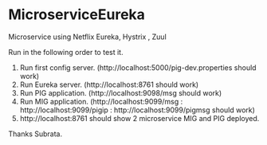 # MicroserviceEureka
Microservice using Netflix Eureka, Hystrix , Zuul

Run in the following order to test it.
1) Run first config server.  (http://localhost:5000/pig-dev.properties  should work)
2) Run Eureka server. (http://localhost:8761 should work)
3) Run PIG application. (http://localhost:9098/msg should work)
4) Run MIG application. (http://localhost:9099/msg : http://localhost:9099/pigip : http://localhost:9099/pigmsg  should work)
5) http://localhost:8761 should show 2 microservice MIG and PIG deployed.


Thanks Subrata.
